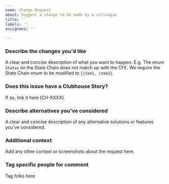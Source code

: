 ```yaml
---
name: Change Request
about: Suggest a change to be made by a colleague
title: ''
labels: ''
assignees: ''

---
```


### Describe the changes you'd like

A clear and concise description of what you want to happen. E.g. The enum `Status` on the State Chain does not match up with the CFE. We require the State Chain enum to be modified to `{item1, item2}`.

### Does this issue have a Clubhouse Story?

If so, link it here [CH-XXXX].

### Describe alternatives you've considered

A clear and concise description of any alternative solutions or features you've considered.

### Additional context

Add any other context or screenshots about the request here.

### Tag specific people for comment

Tag folks here
